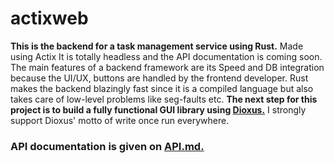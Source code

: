 # actixweb
**This is the backend for a task management service using Rust.**
Made using Actix
It is totally headless and the API documentation is coming soon.
The main features of a backend framework are its Speed and DB integration because the UI/UX, buttons are handled by the frontend developer.
Rust makes the backend blazingly fast since it is a compiled language but also takes care of low-level problems like seg-faults etc.
**The next step for this project is to build a fully functional GUI library using [Dioxus.](https://dioxuslabs.com/)**
I strongly support Dioxus' motto of write once run everywhere.
### API documentation is given on [API.md.](https://github.com/UDogg/actixweb/blob/master/API.md)
